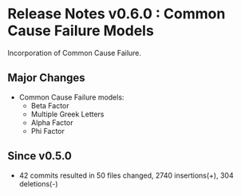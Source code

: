 # Release Notes v0.6.0 : Common Cause Failure Models

Incorporation of Common Cause Failure.


## Major Changes

- Common Cause Failure models:
    * Beta Factor
    * Multiple Greek Letters
    * Alpha Factor
    * Phi Factor


## Since v0.5.0

- 42  commits resulted in 50 files changed, 2740 insertions(+), 304 deletions(-)
